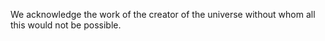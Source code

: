 We acknowledge the work of the creator of the universe without whom all this would not be possible.
